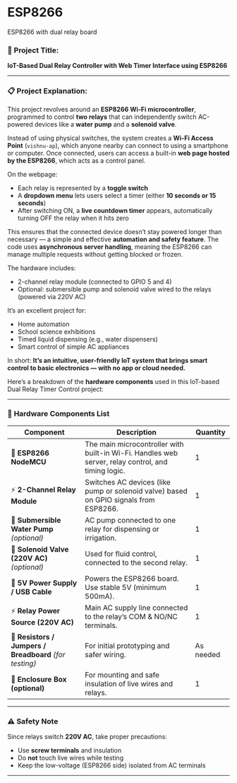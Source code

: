 # ESP8266
ESP8266 with dual relay board

### 🔧 Project Title:

**IoT-Based Dual Relay Controller with Web Timer Interface using ESP8266**

---

### 📋 Project Explanation:

This project revolves around an **ESP8266 Wi-Fi microcontroller**, programmed to control **two relays** that can independently switch AC-powered devices like a **water pump** and a **solenoid valve**.

Instead of using physical switches, the system creates a **Wi-Fi Access Point** (`vishnu-ap`), which anyone nearby can connect to using a smartphone or computer. Once connected, users can access a built-in **web page hosted by the ESP8266**, which acts as a control panel.

On the webpage:

* Each relay is represented by a **toggle switch**
* A **dropdown menu** lets users select a timer (either **10 seconds or 15 seconds**)
* After switching ON, a **live countdown timer** appears, automatically turning OFF the relay when it hits zero

This ensures that the connected device doesn’t stay powered longer than necessary — a simple and effective **automation and safety feature**. The code uses **asynchronous server handling**, meaning the ESP8266 can manage multiple requests without getting blocked or frozen.

The hardware includes:

* 2-channel relay module (connected to GPIO 5 and 4)
* Optional: submersible pump and solenoid valve wired to the relays (powered via 220V AC)

It’s an excellent project for:

* Home automation
* School science exhibitions
* Timed liquid dispensing (e.g., water dispensers)
* Smart control of simple AC appliances

In short: **It’s an intuitive, user-friendly IoT system that brings smart control to basic electronics — with no app or cloud needed.**

Here’s a breakdown of the **hardware components** used in this IoT-based Dual Relay Timer Control project:

---

### 🧰 **Hardware Components List**

| Component                                               | Description                                                                                        | Quantity  |
| ------------------------------------------------------- | -------------------------------------------------------------------------------------------------- | --------- |
| 🔌 **ESP8266 NodeMCU**                                  | The main microcontroller with built-in Wi-Fi. Handles web server, relay control, and timing logic. | 1         |
| ⚡ **2-Channel Relay Module**                            | Switches AC devices (like pump or solenoid valve) based on GPIO signals from ESP8266.             | 1         |
| 🌊 **Submersible Water Pump** *(optional)*              | AC pump connected to one relay for dispensing or irrigation.                                       | 1         |
| 🚰 **Solenoid Valve (220V AC)** *(optional)*            | Used for fluid control, connected to the second relay.                                             | 1         |
| 🔌 **5V Power Supply / USB Cable**                      | Powers the ESP8266 board. Use stable 5V (minimum 500mA).                                           | 1         |
| ⚡ **Relay Power Source (220V AC)**                      | Main AC supply line connected to the relay’s COM & NO/NC terminals.                               | 1         |
| 🧪 **Resistors / Jumpers / Breadboard** *(for testing)* | For initial prototyping and safer wiring.                                                          | As needed |
| 🔩 **Enclosure Box (optional)**                         | For mounting and safe insulation of live wires and relays.                                         | 1         |

---

### ⚠️ **Safety Note**

Since relays switch **220V AC**, take proper precautions:

* Use **screw terminals** and insulation
* Do **not** touch live wires while testing
* Keep the low-voltage (ESP8266 side) isolated from AC terminals

---


